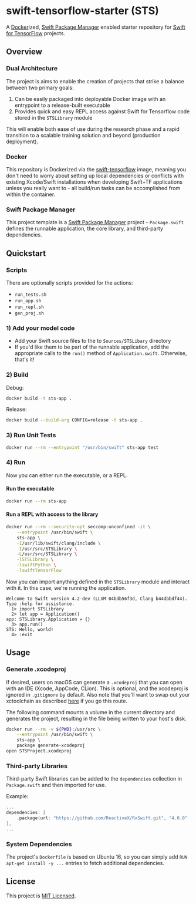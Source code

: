 # swift-tensorflow-starter (STS)

A [Docker](http://docker.com/)ized, [Swift Package Manager](https://swift.org/package-manager/) enabled starter repository for [Swift for TensorFlow](https://github.com/tensorflow/swift) projects.

## Overview

### Dual Architecture

The project is aims to enable the creation of projects that strike a balance between two primary goals:

1. Can be easily packaged into deployable Docker image with an entrypoint to a release-built executable
2. Provides quick and easy REPL access against Swift for Tensorflow code stored in the `STSLibrary` module 

This will enable both ease of use during the research phase and a rapid transition to a scalable training solution and beyond (production deployment).

### Docker

This repository is Dockerized via the [swift-tensorflow](https://github.com/zachgrayio/swift-tensorflow#7-start-the-repl-in-a-container) image, meaning you don't need to worry about setting up local dependencies or conflicts with existing Xcode/Swift installations when developing Swift+TF applications unless you really want to - all build/run tasks can be accomplished from within the container.

### Swift Package Manager

This project template is a [Swift Package Manager](https://swift.org/package-manager/) project - `Package.swift` defines the runnable application, the core library, and third-party dependencies.

## Quickstart

### Scripts

There are optionally scripts provided for the actions:

* `run_tests.sh`
* `run_app.sh`
* `run_repl.sh`
* `gen_proj.sh`

### 1) Add your model code

* Add your Swift source files to the to `Sources/STSLibary` directory
* If you'd like them to be part of the runnable application, add the appropriate calls to the `run()` method of `Application.swift`. Otherwise, that's it!

### 2) Build

Debug: 

```bash
docker build -t sts-app .
```

Release: 

```bash
docker build --build-arg CONFIG=release -t sts-app .
```

### 3) Run Unit Tests

```bash
docker run --rm --entrypoint "/usr/bin/swift" sts-app test
```

### 4) Run

Now you can either run the executable, or a REPL.

#### Run the executable

```bash
docker run --rm sts-app
```

#### Run a REPL with access to the library

```bash
docker run --rm --security-opt seccomp:unconfined -it \
    --entrypoint /usr/bin/swift \
    sts-app \
    -I/usr/lib/swift/clang/include \
    -I/usr/src/STSLibrary \
    -L/usr/src/STSLibrary \
    -lSTSLibrary \
    -lswiftPython \
    -lswiftTensorFlow
```

Now you can import anything defined in the `STSLibrary` module and interact with it. In this case, we're running the application.

```
Welcome to Swift version 4.2-dev (LLVM 04bdb56f3d, Clang b44dbbdf44). Type :help for assistance.
  1> import STSLibrary
  2> let app = Application()
app: STSLibrary.Application = {}
  3> app.run()
STS: Hello, world!
  4> :exit
```

## Usage

### Generate .xcodeproj

If desired, users on macOS can generate a `.xcodeproj` that you can open with an IDE (Xcode, AppCode, CLion). This is optional, and the xcodeproj is ignored in `.gitignore` by default. Also note that you'll want to swap out your xctoolchain as described [here](https://github.com/tensorflow/swift/blob/master/Installation.md) if you go this route.

The following command mounts a volume in the current directory and generates the project, resulting in the file being written to your host's disk. 

```bash
docker run --rm -v ${PWD}:/usr/src \
    --entrypoint /usr/bin/swift \
    sts-app \
    package generate-xcodeproj
open STSProject.xcodeproj
```

### Third-party Libraries

Third-party Swift libraries can be added to the `dependencies` collection in `Package.swift` and then imported for use. 

Example: 

```swift
...
dependencies: [
    .package(url: "https://github.com/ReactiveX/RxSwift.git", "4.0.0" ..< "5.0.0")
],
...
```

### System Dependencies

The project's `Dockerfile` is based on Ubuntu 16, so you can simply add `RUN apt-get install -y ...` entries to fetch additional dependencies.

## License

This project is [MIT Licensed](https://github.com/zachgrayio/swift-tensorflow-starter/blob/master/LICENSE).
